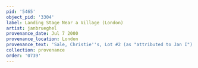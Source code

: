 ```yaml
---
pid: '5465'
object_pid: '3304'
label: Landing Stage Near a Village (London)
artist: janbrueghel
provenance_date: Jul 7 2000
provenance_location: London
provenance_text: 'Sale, Christie''s, Lot #2 (as "attributed to Jan I")'
collection: provenance
order: '0739'
---
```

